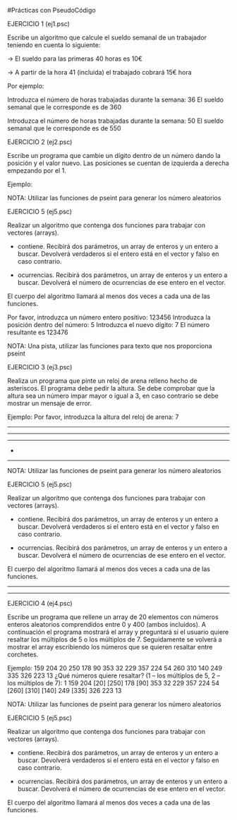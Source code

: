 #Prácticas con PseudoCódigo 

EJERCICIO 1 (ej1.psc)

Escribe un algoritmo que calcule el sueldo semanal de un trabajador teniendo en cuenta lo siguiente:

-> El sueldo para las primeras 40 horas es 10€

-> A partir de la hora 41 (incluida) el trabajado cobrará 15€ hora

Por ejemplo:

Introduzca el número de horas trabajadas durante la semana: 36
El sueldo semanal que le corresponde es de 360

Introduzca el número de horas trabajadas durante la semana: 50
El sueldo semanal que le corresponde es de 550

EJERCICIO 2 (ej2.psc)

Escribe un programa que cambie un dígito dentro de un número dando la posición y el valor nuevo. Las posiciones se cuentan de izquierda a derecha empezando por el 1.

Ejemplo:


NOTA: Utilizar las funciones de pseint para generar los número aleatorios

EJERCICIO 5 (ej5.psc)

Realizar un algoritmo que contenga dos funciones para trabajar con vectores (arrays).

- contiene. Recibirá dos parámetros, un array de enteros y un entero a buscar. Devolverá verdaderos si el entero está en el vector y falso en caso contrario.

- ocurrencias. Recibirá dos parámetros, un array de enteros y un entero a buscar. Devolverá el número de ocurrencias de ese entero en el vector.

El cuerpo del algoritmo llamará al menos dos veces a cada una de las funciones.

Por favor, introduzca un número entero positivo: 123456
Introduzca la posición dentro del número: 5
Introduzca el nuevo dígito: 7
El número resultante es 123476

NOTA: Una pista, utilizar las funciones para texto que nos proporciona pseint

EJERCICIO 3 (ej3.psc)

Realiza un programa que pinte un reloj de arena relleno hecho de asteriscos. El programa debe pedir la altura. Se debe comprobar que la altura sea un número impar mayor o igual a 3, en caso contrario se debe mostrar un mensaje de error.

Ejemplo:
Por favor, introduzca la altura del reloj de arena: 7 
*******
 *****
  ***

   *

  ***
NOTA: Utilizar las funciones de pseint para generar los número aleatorios

EJERCICIO 5 (ej5.psc)

Realizar un algoritmo que contenga dos funciones para trabajar con vectores (arrays).

- contiene. Recibirá dos parámetros, un array de enteros y un entero a buscar. Devolverá verdaderos si el entero está en el vector y falso en caso contrario.

- ocurrencias. Recibirá dos parámetros, un array de enteros y un entero a buscar. Devolverá el número de ocurrencias de ese entero en el vector.

El cuerpo del algoritmo llamará al menos dos veces a cada una de las funciones.


 *****

*******

EJERCICIO 4 (ej4.psc)

Escribe un programa que rellene un array de 20 elementos con números enteros aleatorios comprendidos entre 0 y 400 (ambos incluidos). A continuación el programa mostrará el array y preguntará si el usuario quiere resaltar los múltiplos de 5 o los múltiplos de 7. Seguidamente se volverá a mostrar el array escribiendo los números que se quieren resaltar entre corchetes.


Ejemplo:
159 204 20 250 178 90 353 32 229 357 224 54 260 310 140 249 335 326 223 13
¿Qué números quiere resaltar? (1 – los múltiplos de 5, 2 – los múltiplos de 7): 1
159 204 [20] [250] 178 [90] 353 32 229 357 224 54 [260] [310] [140] 249 [335] 326 223 13

NOTA: Utilizar las funciones de pseint para generar los número aleatorios

EJERCICIO 5 (ej5.psc)

Realizar un algoritmo que contenga dos funciones para trabajar con vectores (arrays).

- contiene. Recibirá dos parámetros, un array de enteros y un entero a buscar. Devolverá verdaderos si el entero está en el vector y falso en caso contrario.

- ocurrencias. Recibirá dos parámetros, un array de enteros y un entero a buscar. Devolverá el número de ocurrencias de ese entero en el vector.

El cuerpo del algoritmo llamará al menos dos veces a cada una de las funciones.
